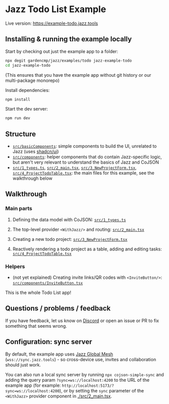 # Jazz Todo List Example

Live version: https://example-todo.jazz.tools

## Installing & running the example locally

Start by checking out just the example app to a folder:

```bash
npx degit gardencmp/jazz/examples/todo jazz-example-todo
cd jazz-example-todo
```

(This ensures that you have the example app without git history or our multi-package monorepo)

Install dependencies:

```bash
npm install
```

Start the dev server:

```bash
npm run dev
```

## Structure

- [`src/basicComponents`](./src/basicComponents): simple components to build the UI, unrelated to Jazz (uses [shadcn/ui](https://ui.shadcn.com))
- [`src/components`](./src/components/): helper components that do contain Jazz-specific logic, but aren't very relevant to understand the basics of Jazz and CoJSON
- [`src/1_types.ts`](./src/1_types.ts),
  [`src/2_main.tsx`](./src/2_main.tsx),
  [`src/3_NewProjectForm.tsx`](./src/3_NewProjectForm.tsx),
  [`src/4_ProjectTodoTable.tsx`](./src/4_ProjectTodoTable.tsx): the main files for this example, see the walkthrough below

## Walkthrough

### Main parts

1. Defining the data model with CoJSON: [`src/1_types.ts`](./src/1_types.ts)

2. The top-level provider `<WithJazz/>` and routing: [`src/2_main.tsx`](./src/2_main.tsx)

3. Creating a new todo project: [`src/3_NewProjectForm.tsx`](./src/3_NewProjectForm.tsx)

4. Reactively rendering a todo project as a table, adding and editing tasks: [`src/4_ProjectTodoTable.tsx`](./src/4_ProjectTodoTable.tsx)

### Helpers

- (not yet explained) Creating invite links/QR codes with `<InviteButton/>`: [`src/components/InviteButton.tsx`](./src/components/InviteButton.tsx)

This is the whole Todo List app!

## Questions / problems / feedback

If you have feedback, let us know on [Discord](https://discord.gg/utDMjHYg42) or open an issue or PR to fix something that seems wrong.

## Configuration: sync server

By default, the example app uses [Jazz Global Mesh](https://jazz.tools/mesh) (`wss://sync.jazz.tools`) - so cross-device use, invites and collaboration should just work.

You can also run a local sync server by running `npx cojson-simple-sync` and adding the query param `?sync=ws://localhost:4200` to the URL of the example app (for example: `http://localhost:5173/?sync=ws://localhost:4200`), or by setting the `sync` parameter of the `<WithJazz>` provider component in [./src/2_main.tsx](./src/2_main.tsx).
